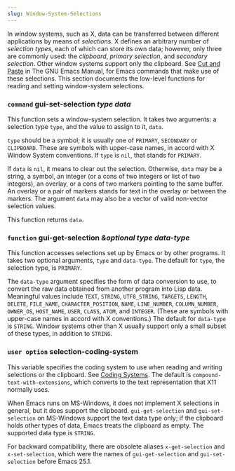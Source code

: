 ```yaml
---
slug: Window-System-Selections
---
```


In window systems, such as X, data can be transferred between different applications by means of *selections*. X defines an arbitrary number of *selection types*, each of which can store its own data; however, only three are commonly used: the *clipboard*, *primary selection*, and *secondary selection*. Other window systems support only the clipboard. See [Cut and Paste](https://www.gnu.org/software/emacs/manual/html_mono/emacs.html#Cut-and-Paste) in The GNU Emacs Manual, for Emacs commands that make use of these selections. This section documents the low-level functions for reading and setting window-system selections.

### <span className="tag command">`command`</span> **gui-set-selection** *type data*

This function sets a window-system selection. It takes two arguments: a selection type `type`, and the value to assign to it, `data`.

`type` should be a symbol; it is usually one of `PRIMARY`, `SECONDARY` or `CLIPBOARD`. These are symbols with upper-case names, in accord with X Window System conventions. If `type` is `nil`, that stands for `PRIMARY`.

If `data` is `nil`, it means to clear out the selection. Otherwise, `data` may be a string, a symbol, an integer (or a cons of two integers or list of two integers), an overlay, or a cons of two markers pointing to the same buffer. An overlay or a pair of markers stands for text in the overlay or between the markers. The argument `data` may also be a vector of valid non-vector selection values.

This function returns `data`.

### <span className="tag function">`function`</span> **gui-get-selection** *\&optional type data-type*

This function accesses selections set up by Emacs or by other programs. It takes two optional arguments, `type` and `data-type`. The default for `type`, the selection type, is `PRIMARY`.

The `data-type` argument specifies the form of data conversion to use, to convert the raw data obtained from another program into Lisp data. Meaningful values include `TEXT`, `STRING`, `UTF8_STRING`, `TARGETS`, `LENGTH`, `DELETE`, `FILE_NAME`, `CHARACTER_POSITION`, `NAME`, `LINE_NUMBER`, `COLUMN_NUMBER`, `OWNER_OS`, `HOST_NAME`, `USER`, `CLASS`, `ATOM`, and `INTEGER`. (These are symbols with upper-case names in accord with X conventions.) The default for `data-type` is `STRING`. Window systems other than X usually support only a small subset of these types, in addition to `STRING`.

### <span className="tag useroption">`user option`</span> **selection-coding-system**

This variable specifies the coding system to use when reading and writing selections or the clipboard. See [Coding Systems](Coding-Systems). The default is `compound-text-with-extensions`, which converts to the text representation that X11 normally uses.

When Emacs runs on MS-Windows, it does not implement X selections in general, but it does support the clipboard. `gui-get-selection` and `gui-set-selection` on MS-Windows support the text data type only; if the clipboard holds other types of data, Emacs treats the clipboard as empty. The supported data type is `STRING`.

For backward compatibility, there are obsolete aliases `x-get-selection` and `x-set-selection`, which were the names of `gui-get-selection` and `gui-set-selection` before Emacs 25.1.
